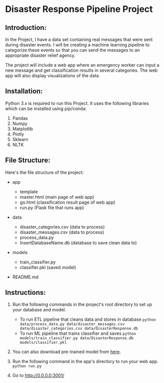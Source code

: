# Disaster Response Pipeline Project

## Introduction:
In the Project, I have a data set containing real messages that were sent during disaster events. I will be creating a machine learning pipeline to categorize these events so that you can send the messages to an appropriate disaster relief agency.

The project will include a web app where an emergency worker can input a new message and get classification results in several categories. The web app will also display visualizations of the data.

## Installation:
Python 3.x is required to run this Project. It uses the following libraries which can be installed using pip/conda:
1. Pandas
2. Numpy
3. Matplotlib
4. Plotly
5. Sklearn
6. NLTK

## File Structure:
Here's the file structure of the project:
- app
    - template
    - master.html (main page of web app)
    - go.html  (classification result page of web app)
    - run.py  (Flask file that runs app)

- data
    - disaster_categories.csv  (data to process)
    - disaster_messages.csv  (data to process)
    - process_data.py
    - InsertDatabaseName.db   (database to save clean data to)

- models
    - train_classifier.py
    - classifier.pkl  (saved model) 

- README.md


## Instructions:
1. Run the following commands in the project's root directory to set up your database and model.

    - To run ETL pipeline that cleans data and stores in database
        `python data/process_data.py data/disaster_messages.csv data/disaster_categories.csv data/DisasterResponse.db`
    - To run ML pipeline that trains classifier and saves
        `python models/train_classifier.py data/DisasterResponse.db models/classifier.pkl`

3. You can also download pre-trained model from [here](https://yadi.sk/d/iFtlqhotcM9Kpg).
2. Run the following command in the app's directory to run your web app.
    `python run.py`

3. Go to http://0.0.0.0:3001/

